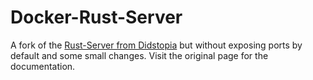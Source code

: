 # Docker-Rust-Server

A fork of the [Rust-Server from Didstopia](https://github.com/Didstopia/rust-server) but without exposing ports by
default and some small changes. Visit the original page for the documentation.